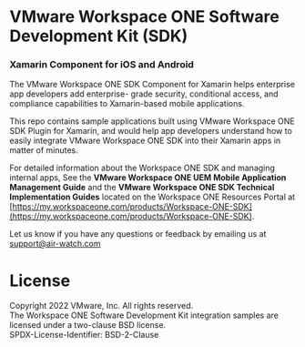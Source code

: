 
# VMware Workspace ONE Software Development Kit (SDK)
### Xamarin Component for iOS and Android

The VMware Workspace ONE SDK Component for Xamarin helps enterprise app developers add enterprise- grade security, conditional access, and compliance capabilities to Xamarin-based mobile applications.

This repo contains sample applications built using VMware Workspace ONE SDK Plugin for Xamarin, and would help app developers understand how to easily integrate VMware Workspace ONE SDK into their Xamarin apps in matter of minutes.

For detailed information about the Workspace ONE SDK and managing internal apps, See the **VMware Workspace ONE UEM Mobile Application Management Guide** and the **VMware Workspace ONE SDK Technical Implementation Guides** located on the Workspace ONE Resources Portal at [https://my.workspaceone.com/products/Workspace-ONE-SDK](https://my.workspaceone.com/products/Workspace-ONE-SDK).

Let us know if you have any questions or feedback by emailing us at support@air-watch.com


# License
Copyright 2022 VMware, Inc. All rights reserved.  
The Workspace ONE Software Development Kit integration samples are licensed
under a two-clause BSD license.  
SPDX-License-Identifier: BSD-2-Clause